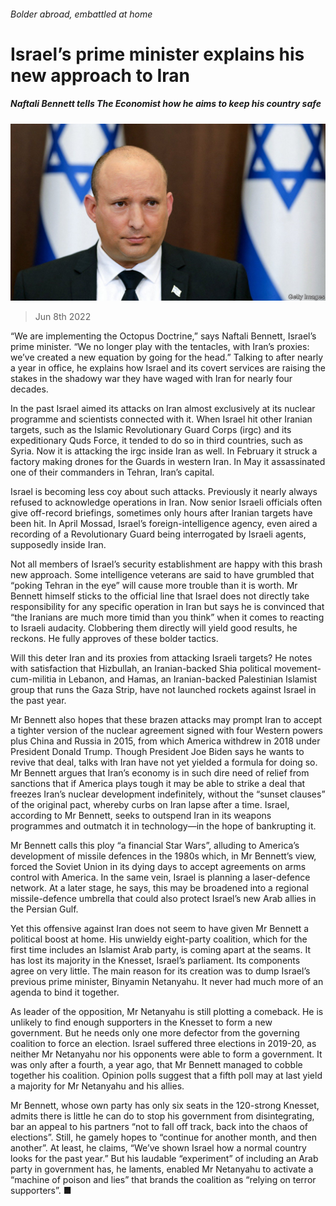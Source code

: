 ###### Bolder abroad, embattled at home

# Israel’s prime minister explains his new approach to Iran 

##### Naftali Bennett tells The Economist how he aims to keep his country safe 

![image](images/20220611_MAP502.jpg) 

> Jun 8th 2022 

“We are implementing the Octopus Doctrine,” says Naftali Bennett, Israel’s prime minister. “We no longer play with the tentacles, with Iran’s proxies: we’ve created a new equation by going for the head.” Talking to  after nearly a year in office, he explains how Israel and its covert services are raising the stakes in the shadowy war they have waged with Iran for nearly four decades. 

In the past Israel aimed its attacks on Iran almost exclusively at its nuclear programme and scientists connected with it. When Israel hit other Iranian targets, such as the Islamic Revolutionary Guard Corps (irgc) and its expeditionary Quds Force, it tended to do so in third countries, such as Syria. Now it is attacking the irgc inside Iran as well. In February it struck a factory making drones for the Guards in western Iran. In May it assassinated one of their commanders in Tehran, Iran’s capital.

Israel is becoming less coy about such attacks. Previously it nearly always refused to acknowledge operations in Iran. Now senior Israeli officials often give off-record briefings, sometimes only hours after Iranian targets have been hit. In April Mossad, Israel’s foreign-intelligence agency, even aired a recording of a Revolutionary Guard being interrogated by Israeli agents, supposedly inside Iran. 

Not all members of Israel’s security establishment are happy with this brash new approach. Some intelligence veterans are said to have grumbled that “poking Tehran in the eye” will cause more trouble than it is worth. Mr Bennett himself sticks to the official line that Israel does not directly take responsibility for any specific operation in Iran but says he is convinced that “the Iranians are much more timid than you think” when it comes to reacting to Israeli audacity. Clobbering them directly will yield good results, he reckons. He fully approves of these bolder tactics. 

Will this deter Iran and its proxies from attacking Israeli targets? He notes with satisfaction that Hizbullah, an Iranian-backed Shia political movement-cum-militia in Lebanon, and Hamas, an Iranian-backed Palestinian Islamist group that runs the Gaza Strip, have not launched rockets against Israel in the past year. 

Mr Bennett also hopes that these brazen attacks may prompt Iran to accept a tighter version of the nuclear agreement signed with four Western powers plus China and Russia in 2015, from which America withdrew in 2018 under President Donald Trump. Though President Joe Biden says he wants to revive that deal, talks with Iran have not yet yielded a formula for doing so. Mr Bennett argues that Iran’s economy is in such dire need of relief from sanctions that if America plays tough it may be able to strike a deal that freezes Iran’s nuclear development indefinitely, without the “sunset clauses” of the original pact, whereby curbs on Iran lapse after a time. Israel, according to Mr Bennett, seeks to outspend Iran in its weapons programmes and outmatch it in technology—in the hope of bankrupting it. 

Mr Bennett calls this ploy “a financial Star Wars”, alluding to America’s development of missile defences in the 1980s which, in Mr Bennett’s view, forced the Soviet Union in its dying days to accept agreements on arms control with America. In the same vein, Israel is planning a laser-defence network. At a later stage, he says, this may be broadened into a regional missile-defence umbrella that could also protect Israel’s new Arab allies in the Persian Gulf. 

Yet this offensive against Iran does not seem to have given Mr Bennett a political boost at home. His unwieldy eight-party coalition, which for the first time includes an Islamist Arab party, is coming apart at the seams. It has lost its majority in the Knesset, Israel’s parliament. Its components agree on very little. The main reason for its creation was to dump Israel’s previous prime minister, Binyamin Netanyahu. It never had much more of an agenda to bind it together.

As leader of the opposition, Mr Netanyahu is still plotting a comeback. He is unlikely to find enough supporters in the Knesset to form a new government. But he needs only one more defector from the governing coalition to force an election. Israel suffered three elections in 2019-20, as neither Mr Netanyahu nor his opponents were able to form a government. It was only after a fourth, a year ago, that Mr Bennett managed to cobble together his coalition. Opinion polls suggest that a fifth poll may at last yield a majority for Mr Netanyahu and his allies. 

Mr Bennett, whose own party has only six seats in the 120-strong Knesset, admits there is little he can do to stop his government from disintegrating, bar an appeal to his partners “not to fall off track, back into the chaos of elections”. Still, he gamely hopes to “continue for another month, and then another”. At least, he claims, “We’ve shown Israel how a normal country looks for the past year.” But his laudable “experiment” of including an Arab party in government has, he laments, enabled Mr Netanyahu to activate a “machine of poison and lies” that brands the coalition as “relying on terror supporters”. ■

